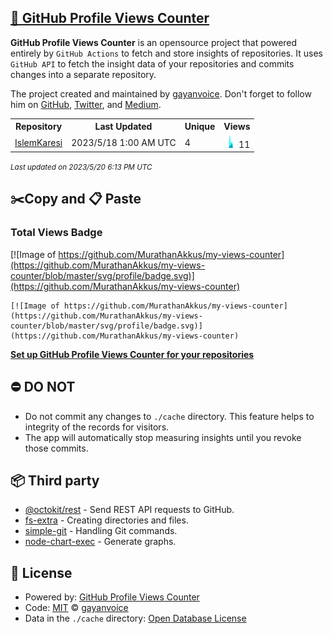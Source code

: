 ## [🚀 GitHub Profile Views Counter](https://github.com/gayanvoice/github-profile-views-counter)
**GitHub Profile Views Counter** is an opensource project that powered entirely by  `GitHub Actions` to fetch and store insights of repositories.
It uses `GitHub API` to fetch the insight data of your repositories and commits changes into a separate repository.

The project created and maintained by [gayanvoice](https://github.com/gayanvoice). Don't forget to follow him on [GitHub](https://github.com/gayanvoice), [Twitter](https://twitter.com/gayanvoice), and [Medium](https://gayanvoice.medium.com/).

<table>
	<tr>
		<th>
			Repository
		</th>
		<th>
			Last Updated
		</th>
		<th>
			Unique
		</th>
		<th>
			Views
		</th>
	</tr>
	<tr>
		<td>
			<a href="https://github.com/MurathanAkkus/my-views-counter/tree/master/readme/570893005/year.md">
				IslemKaresi
			</a>
		</td>
		<td>
			2023/5/18 1:00 AM UTC
		</td>
		<td>
			4
		</td>
		<td>
			<img alt="Response time graph" src="https://github.com/MurathanAkkus/my-views-counter/raw/master/graph/570893005/small/year.png" height="20"> 11
		</td>
	</tr>
</table>

<small><i>Last updated on 2023/5/20 6:13 PM UTC</i></small>

## ✂️Copy and 📋 Paste
### Total Views Badge
[![Image of https://github.com/MurathanAkkus/my-views-counter](https://github.com/MurathanAkkus/my-views-counter/blob/master/svg/profile/badge.svg)](https://github.com/MurathanAkkus/my-views-counter)

```readme
[![Image of https://github.com/MurathanAkkus/my-views-counter](https://github.com/MurathanAkkus/my-views-counter/blob/master/svg/profile/badge.svg)](https://github.com/MurathanAkkus/my-views-counter)
```
[**Set up GitHub Profile Views Counter for your repositories**](https://github.com/gayanvoice/github-profile-views-counter)
## ⛔ DO NOT
- Do not commit any changes to `./cache` directory. This feature helps to integrity of the records for visitors.
- The app will automatically stop measuring insights until you revoke those commits.
## 📦 Third party

- [@octokit/rest](https://www.npmjs.com/package/@octokit/rest) - Send REST API requests to GitHub.
- [fs-extra](https://www.npmjs.com/package/fs-extra) - Creating directories and files.
- [simple-git](https://www.npmjs.com/package/simple-git) - Handling Git commands.
- [node-chart-exec](https://www.npmjs.com/package/node-chart-exec) - Generate graphs.
## 📄 License
- Powered by: [GitHub Profile Views Counter](https://github.com/gayanvoice/github-profile-views-counter)
- Code: [MIT](./LICENSE) © [gayanvoice](https://github.com/gayanvoice)
- Data in the `./cache` directory: [Open Database License](https://opendatacommons.org/licenses/odbl/1-0/)